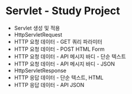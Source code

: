 # Servlet - Study Project
- Servlet 생성 및 적용
- HttpServletRequest 
- HTTP 요청 데이터 - GET 쿼리 파라미터
- HTTP 요청 데이터 - POST HTML Form
- HTTP 요청 데이터 - API 메시지 바디 - 단순 텍스트
- HTTP 요청 데이터 - API 메시지 바디 - JSON
- HttpServletResponse
- HTTP 응답 데이터 - 단순 텍스트, HTML
- HTTP 응답 데이터 - API JSON
